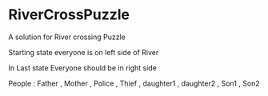 # RiverCrossPuzzle
A solution for River crossing Puzzle

Starting state everyone is on left side of River 

In Last state Everyone should be in right side 

People : 
Father , Mother , Police , Thief , daughter1 , daughter2 , Son1 , Son2 
